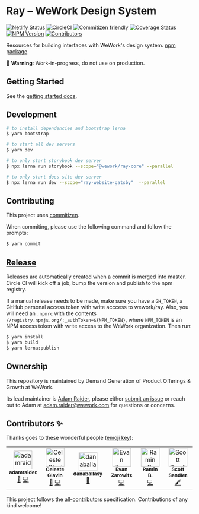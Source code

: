 # Ray – WeWork Design System

[![Netlify Status](https://api.netlify.com/api/v1/badges/1fc61cc7-d0e8-4424-977e-8fa3f3a237b2/deploy-status)](https://app.netlify.com/sites/ray-docs/deploys) [![CircleCI](https://circleci.com/gh/wework/ray.svg?style=svg)](https://circleci.com/gh/wework/ray) [![Commitizen friendly](https://img.shields.io/badge/commitizen-friendly-brightgreen.svg)](http://commitizen.github.io/cz-cli/) [![Coverage Status](https://coveralls.io/repos/github/wework/ray/badge.svg?branch=master)](https://coveralls.io/github/wework/ray?branch=master) [![NPM Version](https://img.shields.io/npm/v/@wework/ray-core.svg)](https://www.npmjs.com/package/@wework/ray-core) [![Contributors](https://img.shields.io/github/contributors/wework/ray.svg)](#contributors)

<page-intro>Resources for building interfaces with WeWork's design system. [npm package](https://www.npmjs.com/package/@wework/ray-core)</page-intro>

🚧 **Warning**: Work-in-progress, do not use on production.

## Getting Started

See the [getting started docs](https://ray.wework.com/getting-started/).

## Development

```bash
# to install dependencies and bootstrap lerna
$ yarn bootstrap

# to start all dev servers
$ yarn dev

# to only start storybook dev server
$ npx lerna run storybook --scope="@wework/ray-core" --parallel

# to only start docs site dev server
$ npx lerna run dev --scope="ray-website-gatsby"  --parallel
```

## Contributing

This project uses [commitizen](https://github.com/commitizen/cz-cli).

When commiting, please use the following command and follow the prompts:

```bash
$ yarn commit
```

## [Release](https://github.com/wework/ray/releases)

Releases are automatically created when a commit is merged into master. Circle CI will kick off a job, bump the version and publish to the npm registry.

If a manual release needs to be made, make sure you have a `GH_TOKEN`, a GitHub personal access token with write acccess to wework/ray. Also, you will need an `.npmrc` with the contents `//registry.npmjs.org/:_authToken=${NPM_TOKEN}`, where `NPM_TOKEN` is an NPM access token with write access to the WeWork organization. Then run:

```bash
$ yarn install
$ yarn build
$ yarn lerna:publish
```

## Ownership

This repository is maintained by Demand Generation of Product Offerings & Growth at WeWork.

Its lead maintainer is [Adam Raider](https://github.com/adamraider), please either [submit an issue](https://github.com/wework/ray/issues/new) or reach out to Adam at [adam.raider@wework.com](mailto:adam.raider@wework.com) for questions or concerns.

## Contributors ✨

Thanks goes to these wonderful people ([emoji key](https://allcontributors.org/docs/en/emoji-key)):

<!-- ALL-CONTRIBUTORS-LIST:START - Do not remove or modify this section -->
<!-- prettier-ignore -->
<table><tr><td align="center"><a href="https://raider.tech"><img src="https://avatars1.githubusercontent.com/u/6812331?v=4" width="50px;" alt="adamraider"/><br /><sub><b>adamraider</b></sub></a><br /><a href="#maintenance-adamraider" title="Maintenance">🚧</a> <a href="https://github.com/wework/ray/commits?author=adamraider" title="Code">💻</a></td><td align="center"><a href="http://celesteglavin.com/"><img src="https://avatars3.githubusercontent.com/u/19141291?v=4" width="50px;" alt="Celeste Glavin"/><br /><sub><b>Celeste Glavin</b></sub></a><br /><a href="#maintenance-cmugla" title="Maintenance">🚧</a> <a href="https://github.com/wework/ray/commits?author=cmugla" title="Code">💻</a></td><td align="center"><a href="https://github.com/danaballasy"><img src="https://avatars1.githubusercontent.com/u/49689660?v=4" width="50px;" alt="danaballasy"/><br /><sub><b>danaballasy</b></sub></a><br /><a href="#design-danaballasy" title="Design">🎨</a></td><td align="center"><a href="http://evanzarowitz.com"><img src="https://avatars2.githubusercontent.com/u/13824279?v=4" width="50px;" alt="Evan Zarowitz"/><br /><sub><b>Evan Zarowitz</b></sub></a><br /><a href="https://github.com/wework/ray/commits?author=evzaro" title="Code">💻</a></td><td align="center"><a href="https://github.com/i8ramin"><img src="https://avatars3.githubusercontent.com/u/49030?v=4" width="50px;" alt="Ramin B."/><br /><sub><b>Ramin B.</b></sub></a><br /><a href="https://github.com/wework/ray/commits?author=i8ramin" title="Code">💻</a></td><td align="center"><a href="https://github.com/scottsandler"><img src="https://avatars0.githubusercontent.com/u/31866269?v=4" width="50px;" alt="Scott Sandler"/><br /><sub><b>Scott Sandler</b></sub></a><br /><a href="#content-scottsandler" title="Content">🖋</a></td></tr></table>

<!-- ALL-CONTRIBUTORS-LIST:END -->

This project follows the [all-contributors](https://github.com/all-contributors/all-contributors) specification. Contributions of any kind welcome!
